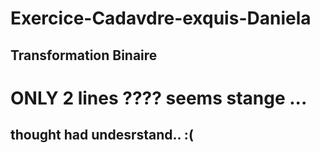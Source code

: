 # Exercice-Cadavdre-exquis-Daniela

## Transformation Binaire

# ONLY 2 lines ???? seems stange ...

## thought had undesrstand.. :( 
